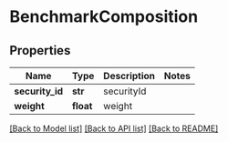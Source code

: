 # BenchmarkComposition

## Properties
Name | Type | Description | Notes
------------ | ------------- | ------------- | -------------
**security_id** | **str** | securityId | 
**weight** | **float** | weight | 

[[Back to Model list]](../README.md#documentation-for-models) [[Back to API list]](../README.md#documentation-for-api-endpoints) [[Back to README]](../README.md)


